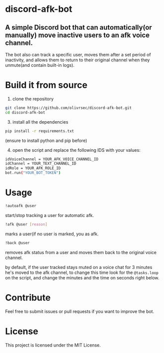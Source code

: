 # discord-afk-bot

## A simple Discord bot that can automatically(or manually) move inactive users to an afk voice channel. 
The bot also can track a specific user, moves them after a set period of inactivity, and allows them to return to their original channel when they unmute(and contain built-in logs).

# Build it from source
1. clone the repository

```bash
git clone https://github.com/olivrsec/discord-afk-bot.git
cd discord-afk-bot
```
3. install all the dependencies

```bash
pip install -r requirements.txt
```
(ensure to install python and pip before)

4. open the script and replace the following IDS with your values:

```bash
idVoiceChannel = YOUR_AFK_VOICE_CHANNEL_ID
idChannel = YOUR_TEXT_CHANNEL_ID
idRole = YOUR_AFK_ROLE_ID
bot.run("YOUR_BOT_TOKEN")
```

# Usage
```bash
!autoafk @user
``` 
start/stop tracking a user for automatic afk.

```bash
!afk @user [reason]
```
marks a user(if no user is marked, you  as afk.
```bash
!back @user
```
removes afk status from a user and moves them back to the original voice channel.

by default, if the user tracked stays muted on a voice chat for 3 minutes he's moved to the afk channel, to change this time look for the `@tasks.loop` on the script, and change the minutes and the time on seconds right below.

# Contribute
Feel free to submit issues or pull requests if you want to improve the bot.

# License
This project is licensed under the MIT License.
